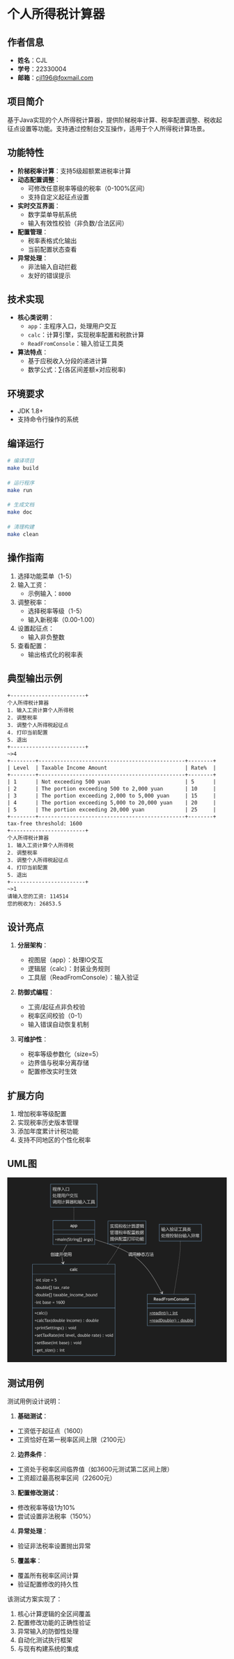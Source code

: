 
# 个人所得税计算器

## 作者信息
- **姓名**：CJL
- **学号**：22330004
- **邮箱**：cjl196@foxmail.com


## 项目简介
基于Java实现的个人所得税计算器，提供阶梯税率计算、税率配置调整、税收起征点设置等功能。支持通过控制台交互操作，适用于个人所得税计算场景。

## 功能特性
- **阶梯税率计算**：支持5级超额累进税率计算
- **动态配置调整**：
  - 可修改任意税率等级的税率（0-100%区间）
  - 支持自定义起征点设置
- **实时交互界面**：
  - 数字菜单导航系统
  - 输入有效性校验（非负数/合法区间）
- **配置管理**：
  - 税率表格式化输出
  - 当前配置状态查看
- **异常处理**：
  - 非法输入自动拦截
  - 友好的错误提示

## 技术实现
- **核心类说明**：
  - `app`：主程序入口，处理用户交互
  - `calc`：计算引擎，实现税率配置和税款计算
  - `ReadFromConsole`：输入验证工具类
- **算法特点**：
  - 基于应税收入分段的递进计算
  - 数学公式：∑(各区间差额×对应税率)

## 环境要求
- JDK 1.8+
- 支持命令行操作的系统

## 编译运行
```bash
# 编译项目
make build

# 运行程序
make run

# 生成文档
make doc

# 清理构建
make clean
```

## 操作指南
1. 选择功能菜单（1-5）
2. 输入工资：
   - 示例输入：`8000`
3. 调整税率：
   - 选择税率等级（1-5）
   - 输入新税率（0.00-1.00）
4. 设置起征点：
   - 输入非负整数
5. 查看配置：
   - 输出格式化的税率表

## 典型输出示例
```text
+------------------------+
个人所得税计算器
1. 输入工资计算个人所得税
2. 调整税率
3. 调整个人所得税起征点
4. 打印当前配置
5. 退出
+------------------------+
~>4
+--------+-----------------------------------------------+--------+
| Level  | Taxable Income Amount                         | Rate%  |
+--------+-----------------------------------------------+--------+
| 1      | Not exceeding 500 yuan                        | 5      |
| 2      | The portion exceeding 500 to 2,000 yuan       | 10     |
| 3      | The portion exceeding 2,000 to 5,000 yuan     | 15     |
| 4      | The portion exceeding 5,000 to 20,000 yuan    | 20     |
| 5      | The portion exceeding 20,000 yuan             | 25     |
+--------+-----------------------------------------------+--------+
tax-free threshold: 1600
+------------------------+
个人所得税计算器
1. 输入工资计算个人所得税
2. 调整税率
3. 调整个人所得税起征点
4. 打印当前配置
5. 退出
+------------------------+
~>1
请输入您的工资: 114514
您的税收为: 26853.5
```

## 设计亮点
1. **分层架构**：
   - 视图层（app）：处理IO交互
   - 逻辑层（calc）：封装业务规则
   - 工具层（ReadFromConsole）：输入验证

2. **防御式编程**：
   - 工资/起征点非负校验
   - 税率区间校验（0-1）
   - 输入错误自动恢复机制

3. **可维护性**：
   - 税率等级参数化（size=5）
   - 边界值与税率分离存储
   - 配置修改实时生效

## 扩展方向
1. 增加税率等级配置
2. 实现税率历史版本管理
3. 添加年度累计计税功能
4. 支持不同地区的个性化税率

## UML图

![UML](assets/UML.png)

## 测试用例
测试用例设计说明：

1. **基础测试**：

- 工资低于起征点（1600）
- 工资恰好在第一税率区间上限（2100元）

2. **边界条件**：

- 工资处于税率区间临界值（如3600元测试第二区间上限）
- 工资超过最高税率区间（22600元）

3. **配置修改测试**：

- 修改税率等级1为10%
- 尝试设置非法税率（150%）

4. **异常处理**：

- 验证非法税率设置抛出异常

5. **覆盖率**：

- 覆盖所有税率区间计算
- 验证配置修改的持久性

该测试方案实现了：

1. 核心计算逻辑的全区间覆盖
2. 配置修改功能的正确性验证
3. 异常输入的防御性处理
4. 自动化测试执行框架
5. 与现有构建系统的集成